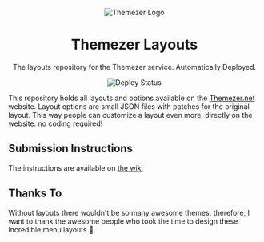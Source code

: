 ﻿<p align="center">
  <img src="https://themezer.net/icon-128.png" alt="Themezer Logo" />
</p>

<h1 align="center">Themezer Layouts</h1>
<p align="center">The layouts repository for the Themezer service. Automatically Deployed.</p>
<p align="center">
    <img src="https://github.com/ThemezerNX/Layouts/workflows/Deploy/badge.svg)" alt="Deploy Status" />
</p>

This repository holds all layouts and options available on the [Themezer.net](https://themezer.net/layouts) website. Layout options are small JSON files with patches for the original layout. This way people can customize a layout even more, directly on the website: no coding required!

## Submission Instructions

The instructions are available on [the wiki](../../wiki)

## Thanks To

Without layouts there wouldn't be so many awesome themes, therefore, I want to thank the awesome people who took the time to design these incredible menu layouts 🤝
